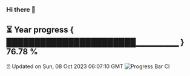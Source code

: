 ### Hi there 👋
⏳ Year progress { ███████████████████████▁▁▁▁▁▁▁ } 76.78 %
---
⏰ Updated on Sun, 08 Oct 2023 06:07:10 GMT
![Progress Bar CI](https://github.com/Moyi321/Moyi321/workflows/Progress%20Bar%20CI/badge.svg)
